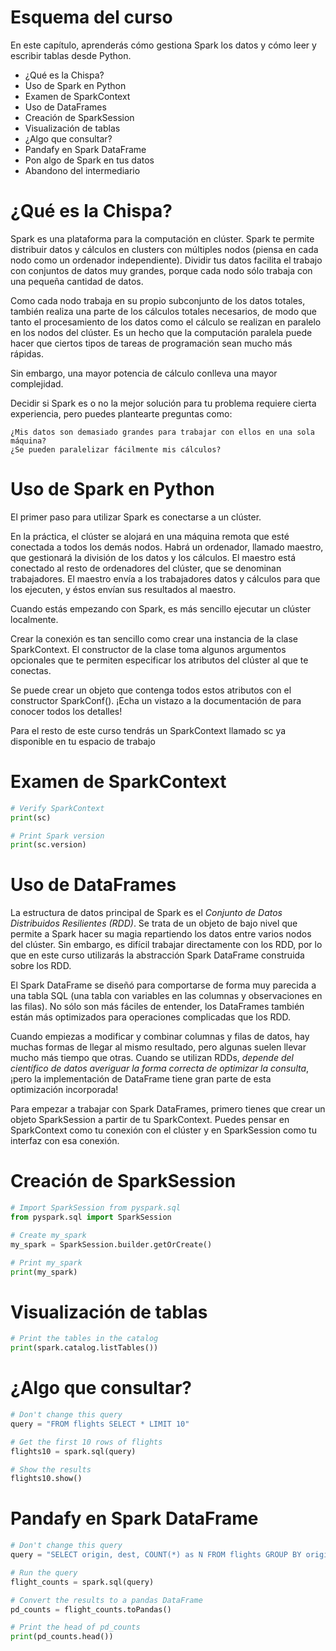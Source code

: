 # Esquema del curso

En este capítulo, aprenderás cómo gestiona Spark los datos y cómo leer y escribir tablas desde Python.

- ¿Qué es la Chispa?
- Uso de Spark en Python
- Examen de SparkContext
- Uso de DataFrames
- Creación de SparkSession
- Visualización de tablas
- ¿Algo que consultar?
- Pandafy en Spark DataFrame
- Pon algo de Spark en tus datos
- Abandono del intermediario

# ¿Qué es la Chispa?

Spark es una plataforma para la computación en clúster. Spark te permite distribuir datos y cálculos en clusters con múltiples nodos (piensa en cada nodo como un ordenador independiente). Dividir tus datos facilita el trabajo con conjuntos de datos muy grandes, porque cada nodo sólo trabaja con una pequeña cantidad de datos.

Como cada nodo trabaja en su propio subconjunto de los datos totales, también realiza una parte de los cálculos totales necesarios, de modo que tanto el procesamiento de los datos como el cálculo se realizan en paralelo en los nodos del clúster. Es un hecho que la computación paralela puede hacer que ciertos tipos de tareas de programación sean mucho más rápidas.

Sin embargo, una mayor potencia de cálculo conlleva una mayor complejidad.

Decidir si Spark es o no la mejor solución para tu problema requiere cierta experiencia, pero puedes plantearte preguntas como:

    ¿Mis datos son demasiado grandes para trabajar con ellos en una sola máquina?
    ¿Se pueden paralelizar fácilmente mis cálculos?


# Uso de Spark en Python

El primer paso para utilizar Spark es conectarse a un clúster.

En la práctica, el clúster se alojará en una máquina remota que esté conectada a todos los demás nodos. Habrá un ordenador, llamado maestro, que gestionará la división de los datos y los cálculos. El maestro está conectado al resto de ordenadores del clúster, que se denominan trabajadores. El maestro envía a los trabajadores datos y cálculos para que los ejecuten, y éstos envían sus resultados al maestro.

Cuando estás empezando con Spark, es más sencillo ejecutar un clúster localmente.

Crear la conexión es tan sencillo como crear una instancia de la clase SparkContext. El constructor de la clase toma algunos argumentos opcionales que te permiten especificar los atributos del clúster al que te conectas.

Se puede crear un objeto que contenga todos estos atributos con el constructor SparkConf(). ¡Echa un vistazo a la documentación de para conocer todos los detalles!

Para el resto de este curso tendrás un SparkContext llamado sc ya disponible en tu espacio de trabajo



# Examen de SparkContext

```python 
# Verify SparkContext
print(sc)

# Print Spark version
print(sc.version)
```

# Uso de DataFrames


La estructura de datos principal de Spark es el *Conjunto de Datos Distribuidos Resilientes (RDD)*. Se trata de un objeto de bajo nivel que permite a Spark hacer su magia repartiendo los datos entre varios nodos del clúster. Sin embargo, es difícil trabajar directamente con los RDD, por lo que en este curso utilizarás la abstracción Spark DataFrame construida sobre los RDD.

El Spark DataFrame se diseñó para comportarse de forma muy parecida a una tabla SQL (una tabla con variables en las columnas y observaciones en las filas). No sólo son más fáciles de entender, los DataFrames también están más optimizados para operaciones complicadas que los RDD.

Cuando empiezas a modificar y combinar columnas y filas de datos, hay muchas formas de llegar al mismo resultado, pero algunas suelen llevar mucho más tiempo que otras. Cuando se utilizan RDDs,  *depende del científico de datos averiguar la forma correcta de optimizar la consulta*, ¡pero la implementación de DataFrame tiene gran parte de esta optimización incorporada!

Para empezar a trabajar con Spark DataFrames, primero tienes que crear un objeto SparkSession a partir de tu SparkContext. Puedes pensar en SparkContext como tu conexión con el clúster y en SparkSession como tu interfaz con esa conexión.


# Creación de SparkSession 


```python 
# Import SparkSession from pyspark.sql
from pyspark.sql import SparkSession

# Create my_spark
my_spark = SparkSession.builder.getOrCreate()

# Print my_spark
print(my_spark)
```

# Visualización de tablas

```python 
# Print the tables in the catalog
print(spark.catalog.listTables())
```

# ¿Algo que consultar?

```python 
# Don't change this query
query = "FROM flights SELECT * LIMIT 10"

# Get the first 10 rows of flights
flights10 = spark.sql(query)

# Show the results
flights10.show()
```

# Pandafy en Spark DataFrame
```python 
# Don't change this query
query = "SELECT origin, dest, COUNT(*) as N FROM flights GROUP BY origin, dest"

# Run the query
flight_counts = spark.sql(query)

# Convert the results to a pandas DataFrame
pd_counts = flight_counts.toPandas()

# Print the head of pd_counts
print(pd_counts.head())
```